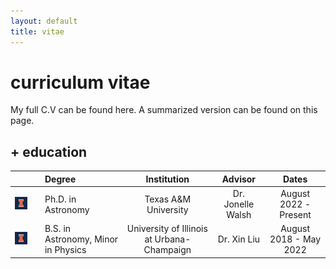 ```yaml
---
layout: default
title: vitae
---
```


# curriculum vitae

My full C.V can be found here. A summarized version can be found on this page.

## + education

| | | Degree | Institution | Advisor | Dates |
| :---: | :---: | :--- | :----: | :---: | :---: |
| ![uiuc](/assets/img/blocki_75.png) || Ph.D. in Astronomy | Texas A&M University  | Dr. Jonelle Walsh  | August 2022 - Present |
| ![uiuc](/assets/img/blocki_75.png) || B.S. in Astronomy, Minor in Physics | University of Illinois at Urbana-Champaign  | Dr. Xin Liu  | August 2018 - May 2022 |

